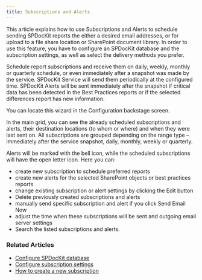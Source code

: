 ```yaml
---
title: Subscriptions and Alerts
---
```

This article explains how to use Subscriptions and Alerts to schedule sending SPDocKit reports the either a desired email addresses, or for upload to a file share location or SharePoint document library. In order to use this feature, you have to configure an SPDocKit database and the subscription settings, as well as select the delivery methods you prefer.

Schedule report subscriptions and receive them on daily, weekly, monthly or quarterly schedule, or even immediately after a snapshot was made by the service. SPDocKit Service will send them periodically at the configured time. SPDocKit Alerts will be sent immediately after the snapshot if critical data has been detected in the Best Practices reports or if the selected differences report has new information.

You can locate this wizard in the Configuration backstage screen.

In the main grid, you can see the already scheduled subscriptions and alerts, their destination locations (to whom or where) and when they were last sent on. All subscriptions are grouped depending on the range type – immediately after the service snapshot, daily, monthly, weekly or quarterly.

Alerts will be marked with the bell icon, while the scheduled subscriptions will have the open letter icon. Here you can:

* create new subscription to schedule preferred reports
* create new alerts for the selected SharePoint objects or best practices reports
* change existing subscription or alert settings by clicking the Edit button
* Delete previously created subscriptions and alerts
* manually send specific subscription and alert if you click Send Email Now
* adjust the time when these subscriptions will be sent and outgoing email server settings
* Search the listed subscriptions and alerts.

### Related Articles

* [Configure SPDocKit database](#)
* [Configure subscription settings](#)
* [How to create a new subscription](#)